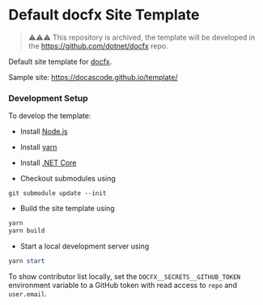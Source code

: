 # Default docfx Site Template

> ⚠️⚠️⚠️ This repository is archived, the template will be developed in the <https://github.com/dotnet/docfx> repo.

Default site template for [docfx](https://github.com/dotnet/docfx).

Sample site: https://docascode.github.io/template/

### Development Setup

To develop the template:

- Install [Node.js](https://nodejs.org/)
- Install [yarn](https://yarnpkg.com/)
- Install [.NET Core](https://www.microsoft.com/net/download)

- Checkout submodules using
```
git submodule update --init
```

- Build the site template using
```powershell
yarn
yarn build
```

- Start a local development server using
```powershell
yarn start
```

To show contributor list locally, set the `DOCFX__SECRETS__GITHUB_TOKEN` environment variable to a GitHub token with read access to `repo` and `user.email`.
